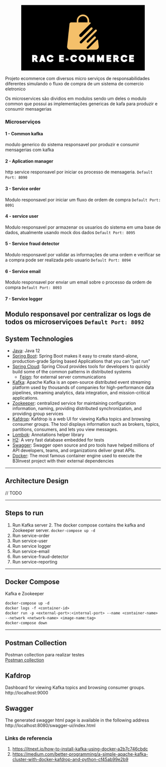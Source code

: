 <div align="center">
  <a href="rac-ecommerce-logo.png">
    <img width="400px" src="rac-ecommerce-logo.png" alt="RAC Ecommerce Logo">
  </a>
</div>

Projeto ecommerce com diversos micro serviços de responsabilidades diferentes simulando o fluxo
de compra de um sistema de comercio eletronico

Os microservices são dividios em modulos sendo um deles o modulo common que possui as implementações
genericas de kafa para produzir e consumir mensagerias

### Microserviços

#### 1 - Common kafka

modulo generico do sistema responsavel por produzir e consumir mensagerias com kafka

#### 2 - Aplication manager

http service responsavel por iniciar os processo de mensageria.
```Default Port: 8090 ```

#### 3 - Service order

Modulo responsavel por iniciar um fluxo de ordem de compra
```Default Port: 8091```

#### 4 - service user

Modulo responsavel por armazenar os usuarios do sistema em uma base de dados, atualmente usando mock dos dados
```Default Port: 8095```

#### 5 - Service fraud detector

Modulo responsavel por validar as informações de uma ordem e verificar se a compra pode ser realizada pelo usuario
```Default Port: 8094```

#### 6 - Service email

Modulo responsavel por enviar um email sobre o processo da ordem de compra
```Default Port: 8093```

#### 7 - Service logger

Modulo responsavel por centralizar os logs de todos os microserviçoes
```Default Port: 8092```
---

## System Technologies

- [Java]: Java 12
- [Spring Boot]: Spring Boot makes it easy to create stand-alone, production-grade Spring based Applications that you
  can "just run"
- [Spring Cloud]: Spring Cloud provides tools for developers to quickly build some of the common patterns in distributed
  systems
    - [Feign]: for external server communications
- [Kafka]: Apache Kafka is an open-source distributed event streaming platform used by thousands of companies for
  high-performance data pipelines, streaming analytics, data integration, and mission-critical applications.
- [Zookeeper]: centralized service for maintaining configuration information, naming, providing distributed
  synchronization, and providing group services
- [Kafdrop]: Kafdrop is a web UI for viewing Kafka topics and browsing consumer groups. The tool displays information
  such as brokers, topics, partitions, consumers, and lets you view messages.
- [Lombok]: Annotations helper library
- [H2]: A very fast database embedded for tests
- [Swagger]: Swagger open source and pro tools have helped millions of API developers, teams, and organizations deliver
  great APIs.
- [Docker]: The most famous container engine used to execute the B3Invest project with their external dependencies

---

## Architecture Design

// TODO

---

## Steps to run

1. Run Kafka server
    2. The docker compose contains the kafka and Zookeeper server.
       ```docker-compose up -d```
2. Run service-order
3. Run service-user
4. Run service logger
5. Run service-email
6. Run service-fraud-detector
7. Run service-reporting

---

## Docker Compose

Kafka e Zookeeper

```
docker-compose up -d
docker logs -f <container-id>
docker run -p <external-port>:<internal-port> --name <container-name> --network <network-name> <image-name:tag>
docker-compose down
```

---

## Postman Collection

Postman collection para realizar testes <br>
[Postman collection][postman-file]

## Kafdrop

Dashboard for viewing Kafka topics and browsing consumer groups. <br>
http://localhost:9000

## Swagger

The generated swagger html page is available in the following address<br>
http://localhost:8080/swagger-ui/index.html

### Links de referencia

1. https://itnext.io/how-to-install-kafka-using-docker-a2b7c746cbdc
2. https://medium.com/better-programming/a-simple-apache-kafka-cluster-with-docker-kafdrop-and-python-cf45ab99e2b9

[Java]: https://www.java.com/pt-BR/

[spring boot]: https://spring.io/projects/spring-boot

[spring cloud]: https://spring.io/projects/spring-cloud

[feign]: https://github.com/OpenFeign/feign

[kafka]: https://kafka.apache.org/

[Zookeeper]: https://zookeeper.apache.org/

[Kafdrop]: https://github.com/obsidiandynamics/kafdrop

[lombok]: https://github.com/rzwitserloot/lombok

[h2]: http://h2database.com/html/main.html

[Swagger]: https://swagger.io/

[docker]: https://www.docker.com/

[postman-file]: https://github.com/rafacancian/java-kafka-ecommerce/tree/main/application-manager/postman

